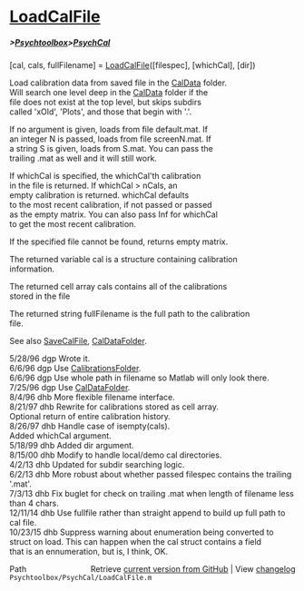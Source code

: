 # [LoadCalFile](LoadCalFile)
##### >[Psychtoolbox](Psychtoolbox)>[PsychCal](PsychCal)

[cal, cals, fullFilename] = [LoadCalFile](LoadCalFile)([filespec], [whichCal], [dir])  
  
Load calibration data from saved file in the [CalData](CalData) folder.  
Will search one level deep in the [CalData](CalData) folder if the   
file does not exist at the top level, but skips subdirs  
called 'xOld', 'Plots', and those that begin with '.'.  
  
If no argument is given, loads from file default.mat.  If  
an integer N is passed, loads from file screenN.mat.  If  
a string S is given, loads from S.mat.  You can pass the  
trailing .mat as well and it will still work.  
  
If whichCal is specified, the whichCal'th calibration  
in the file is returned.  If whichCal \> nCals, an  
empty calibration is returned.  whichCal defaults  
to the most recent calibration, if not passed or passed  
as the empty matrix.  You can also pass Inf for whichCal  
to get the most recent calibration.  
  
If the specified file cannot be found, returns empty matrix.  
  
The returned variable cal is a structure containing calibration   
information.  
  
The returned cell array cals contains all of the calibrations  
stored in the file  
  
The returned string fullFilename is the full path to the calibration  
file.  
  
See also [SaveCalFile](SaveCalFile), [CalDataFolder](CalDataFolder).  
  
5/28/96  dgp  Wrote it.  
6/6/96   dgp  Use [CalibrationsFolder](CalibrationsFolder).  
6/6/96   dgp  Use whole path in filename so Matlab will only look there.  
7/25/96  dgp  Use [CalDataFolder](CalDataFolder).  
8/4/96   dhb  More flexible filename interface.  
8/21/97  dhb  Rewrite for calibrations stored as cell array.  
              Optional return of entire calibration history.  
8/26/97  dhb  Handle case of isempty(cals).  
              Added whichCal argument.  
5/18/99  dhb  Added dir argument.  
8/15/00  dhb  Modify to handle local/demo cal directories.  
4/2/13   dhb  Updated for subdir searching logic.  
6/2/13   dhb  More robust about whether passed filespec contains the trailing '.mat'.  
7/3/13   dhb  Fix buglet for check on trailing .mat when length of filename less than 4 chars.  
12/11/14 dhb  Use fullfile rather than straight append to build up full path to cal file.  
10/23/15 dhb  Suppress warning about enumeration being converted to  
              struct on load.  This can happen when the cal struct contains a field  
              that is an ennumeration, but is, I think, OK.  




<div class="code_header" style="text-align:right;">
  <span style="float:left;">Path&nbsp;&nbsp;</span> <span class="counter">Retrieve <a href=
  "https://raw.github.com/Psychtoolbox-3/Psychtoolbox-3/beta/Psychtoolbox/PsychCal/LoadCalFile.m">current version from GitHub</a> | View <a href=
  "https://github.com/Psychtoolbox-3/Psychtoolbox-3/commits/beta/Psychtoolbox/PsychCal/LoadCalFile.m">changelog</a></span>
</div>
<div class="code">
  <code>Psychtoolbox/PsychCal/LoadCalFile.m</code>
</div>


